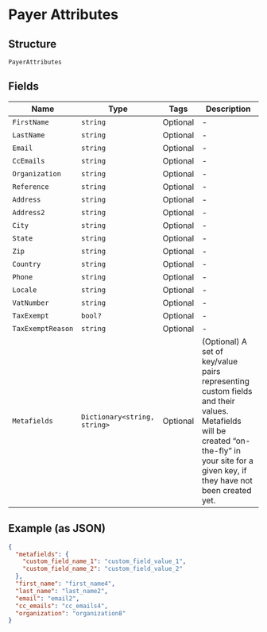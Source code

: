 
# Payer Attributes

## Structure

`PayerAttributes`

## Fields

| Name | Type | Tags | Description |
|  --- | --- | --- | --- |
| `FirstName` | `string` | Optional | - |
| `LastName` | `string` | Optional | - |
| `Email` | `string` | Optional | - |
| `CcEmails` | `string` | Optional | - |
| `Organization` | `string` | Optional | - |
| `Reference` | `string` | Optional | - |
| `Address` | `string` | Optional | - |
| `Address2` | `string` | Optional | - |
| `City` | `string` | Optional | - |
| `State` | `string` | Optional | - |
| `Zip` | `string` | Optional | - |
| `Country` | `string` | Optional | - |
| `Phone` | `string` | Optional | - |
| `Locale` | `string` | Optional | - |
| `VatNumber` | `string` | Optional | - |
| `TaxExempt` | `bool?` | Optional | - |
| `TaxExemptReason` | `string` | Optional | - |
| `Metafields` | `Dictionary<string, string>` | Optional | (Optional) A set of key/value pairs representing custom fields and their values. Metafields will be created “on-the-fly” in your site for a given key, if they have not been created yet. |

## Example (as JSON)

```json
{
  "metafields": {
    "custom_field_name_1": "custom_field_value_1",
    "custom_field_name_2": "custom_field_value_2"
  },
  "first_name": "first_name4",
  "last_name": "last_name2",
  "email": "email2",
  "cc_emails": "cc_emails4",
  "organization": "organization8"
}
```

